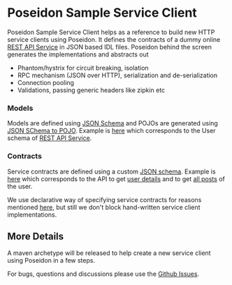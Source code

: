 Poseidon Sample Service Client
==============================

Poseidon Sample Service Client helps as a reference to build new HTTP service clients using Poseidon. It defines the contracts of a dummy online [REST API Service](http://jsonplaceholder.typicode.com) in JSON based IDL files. Poseidon behind the screen generates the implementations and abstracts out

+ Phantom/hystrix for circuit breaking, isolation
+ RPC mechanism (JSON over HTTP), serialization and de-serialization
+ Connection pooling
+ Validations, passing generic headers like zipkin etc

### Models

Models are defined using [JSON Schema](http://json-schema.org/) and POJOs are generated using [JSON SChema to POJO](http://www.jsonschema2pojo.org/). Example is [here](src/main/resources/idl/pojos/User.json) which corresponds to the User schema of [REST API Service](http://jsonplaceholder.typicode.com/users?id=1).

### Contracts

Service contracts are defined using a custom [JSON schema](https://github.com/flipkart-incubator/Poseidon/blob/master/service-clients-gen/src/main/java/com/flipkart/poseidon/serviceclients/idl/pojo/ServiceIDL.java). Example is [here](src/main/resources/idl/service/SampleService.json) which corresponds to the API to get [user details](http://jsonplaceholder.typicode.com/users/1) and to get [all posts](http://jsonplaceholder.typicode.com/posts?userId=1) of the user.

We use declarative way of specifying service contracts for reasons mentioned [here](https://github.com/flipkart-incubator/Poseidon/wiki/Service-Clients), but still we don't block hand-written service client implementations.

## More Details

A maven archetype will be released to help create a new service client using Poseidon in a few steps.

For bugs, questions and discussions please use the [Github Issues](https://github.com/flipkart-incubator/Poseidon/issues). 
